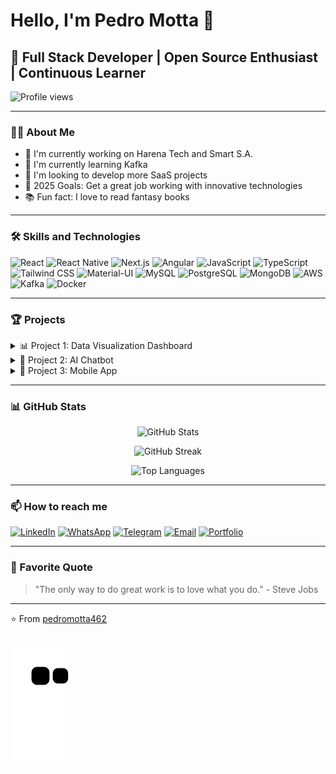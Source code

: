 # Hello, I'm Pedro Motta 👋

## 🚀 Full Stack Developer | Open Source Enthusiast | Continuous Learner

![Profile views](https://komarev.com/ghpvc/?username=pedromotta462&color=brightgreen)

---

### 🧑‍💻 About Me

- 🔭 I'm currently working on Harena Tech and Smart S.A.
- 🌱 I'm currently learning Kafka
- 👯 I'm looking to develop more SaaS projects
- 🎯 2025 Goals: Get a great job working with innovative technologies
- 📚 Fun fact: I love to read fantasy books

---

### 🛠 Skills and Technologies


![React](https://img.shields.io/badge/-React-61DAFB?style=flat-square&logo=react&logoColor=black)
![React Native](https://img.shields.io/badge/-React_Native-61DAFB?style=flat-square&logo=react&logoColor=black)
![Next.js](https://img.shields.io/badge/-Next.js-000000?style=flat-square&logo=next.js&logoColor=white)
![Angular](https://img.shields.io/badge/-Angular-DD0031?style=flat-square&logo=angular&logoColor=white)
![JavaScript](https://img.shields.io/badge/-JavaScript-F7DF1E?style=flat-square&logo=javascript&logoColor=black)
![TypeScript](https://img.shields.io/badge/-TypeScript-3178C6?style=flat-square&logo=typescript&logoColor=white)
![Tailwind CSS](https://img.shields.io/badge/-Tailwind_CSS-38B2AC?style=flat-square&logo=tailwind-css&logoColor=white)
![Material-UI](https://img.shields.io/badge/-Material_UI-0081CB?style=flat-square&logo=material-ui&logoColor=white)
![MySQL](https://img.shields.io/badge/-MySQL-4479A1?style=flat-square&logo=mysql&logoColor=white)
![PostgreSQL](https://img.shields.io/badge/-PostgreSQL-336791?style=flat-square&logo=postgresql&logoColor=white)
![MongoDB](https://img.shields.io/badge/-MongoDB-47A248?style=flat-square&logo=mongodb&logoColor=white)
![AWS](https://img.shields.io/badge/-AWS-232F3E?style=flat-square&logo=amazon-aws&logoColor=white)
![Kafka](https://img.shields.io/badge/-Kafka-231F20?style=flat-square&logo=apache-kafka&logoColor=white)
![Docker](https://img.shields.io/badge/-Docker-2496ED?style=flat-square&logo=docker&logoColor=white)

---

### 🏆 Projects

<details>
  <summary>📊 Project 1: Data Visualization Dashboard</summary>
  
  - Description: A real-time data visualization dashboard using React and D3.js
  - Tech Stack: React, D3.js, Node.js, Express, MongoDB
  - [GitHub Repo](https://github.com/yourusername/project1)
  - [Live Demo](https://project1-demo.com)
</details>

<details>
  <summary>🤖 Project 2: AI Chatbot</summary>
  
  - Description: An AI-powered chatbot using natural language processing
  - Tech Stack: Python, TensorFlow, Flask, React
  - [GitHub Repo](https://github.com/yourusername/project2)
  - [Live Demo](https://project2-demo.com)
</details>

<details>
  <summary>📱 Project 3: Mobile App</summary>
  
  - Description: A cross-platform mobile app for task management
  - Tech Stack: React Native, Redux, Firebase
  - [GitHub Repo](https://github.com/yourusername/project3)
  - [App Store Link](https://apps.apple.com/app/your-app)
</details>

---

### 📊 GitHub Stats

<p align="center">
  <img src="https://github-readme-stats.vercel.app/api?username=pedromotta462&show_icons=true&theme=radical" alt="GitHub Stats" />
</p>

<p align="center">
  <img src="https://github-readme-streak-stats.herokuapp.com/?user=pedromotta462&theme=radical" alt="GitHub Streak" />
</p>

<p align="center">
  <img src="https://github-readme-stats.vercel.app/api/top-langs/?username=pedromotta462&layout=compact&theme=radical" alt="Top Languages" />
</p>

---

### 📫 How to reach me

[![LinkedIn](https://img.shields.io/badge/-LinkedIn-0077B5?style=flat-square&logo=linkedin&logoColor=white)](https://www.linkedin.com/in/psvmotta/)
[![WhatsApp](https://img.shields.io/badge/WhatsApp-25D366?style=for-the-badge&logo=whatsapp&logoColor=white)](https://contate.me/pedromotta)
[![Telegram](https://img.shields.io/badge/Telegram-2CA5E0?style=for-the-badge&logo=telegram&logoColor=white)](https://t.me/Pedro_Motta)
[![Email](https://img.shields.io/badge/-Email-D14836?style=flat-square&logo=gmail&logoColor=white)](mailto:psvmotta@gmail.com)
[![Portfolio](https://img.shields.io/badge/-Portfolio-000000?style=flat-square&logo=react&logoColor=white)](https://pmottawebsite.web.app)

---

### 💬 Favorite Quote

> "The only way to do great work is to love what you do." - Steve Jobs

---

⭐️ From [pedromotta462](https://github.com/pedromotta462)
  
  ##
  
 ![Snake animation](https://github.com/pedromotta462/pedromotta462/blob/output/github-contribution-grid-snake.svg)


